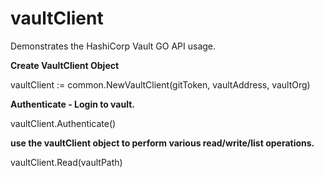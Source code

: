 # vaultClient

Demonstrates the HashiCorp Vault GO API usage.

**Create VaultClient Object**

vaultClient := common.NewVaultClient(gitToken, vaultAddress, vaultOrg)


**Authenticate - Login to vault.**

vaultClient.Authenticate()

**use the vaultClient object to perform various read/write/list operations.**

vaultClient.Read(vaultPath)